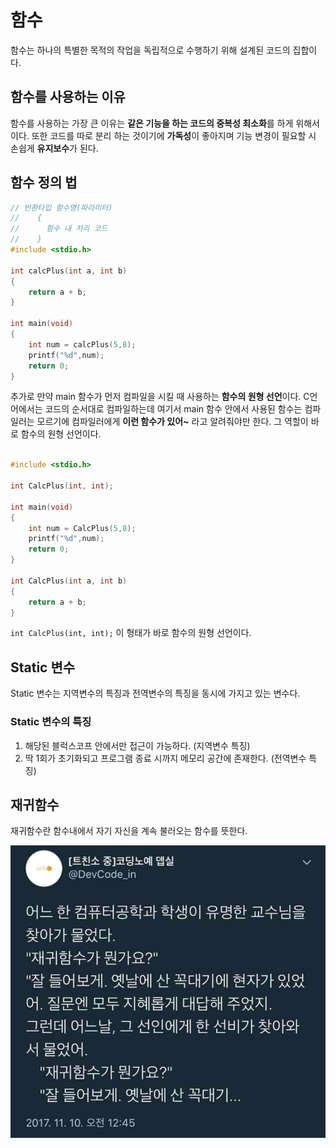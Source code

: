 # 함수
함수는 하나의 특별한 목적의 작업을 독립적으로 수행하기 위해 설계된 코드의 집합이다.

## 함수를 사용하는 이유
함수를 사용하는 가장 큰 이유는 **같은 기능을 하는 코드의 중복성 최소화**를 하게 위해서이다. 또한 코드를 따로 분리 하는 것이기에 **가독성**이 좋아지며 기능 변경이 필요할 시 손쉽게 **유지보수**가 된다.

## 함수 정의 법
```C
// 반환타입 함수명(파라미터) 
//    {
//      함수 내 처리 코드
//    }
#include <stdio.h>

int calcPlus(int a, int b)
{
    return a + b;
}

int main(void) 
{
    int num = calcPlus(5,8);
    printf("%d",num);
    return 0;
}

```
추가로 만약 main 함수가 먼저 컴파일을 시킬 때 사용하는 **함수의 원형 선언**이다. C언어에서는 코드의 순서대로 컴파일하는데 여기서 main 함수 안에서 사용된 함수는 컴파일러는 모르기에 컴파일러에게 **이런 함수가 있어~** 라고 알려줘야만 한다. 그 역할이 바로 함수의 원형 선언이다.

```C

#include <stdio.h>

int CalcPlus(int, int);

int main(void) 
{
    int num = CalcPlus(5,8);
    printf("%d",num);
    return 0;
}

int CalcPlus(int a, int b)
{
    return a + b;
}
```

``int CalcPlus(int, int);``
이 형태가 바로 함수의 원형 선언이다.

## Static 변수
Static 변수는 지역변수의 특징과 전역변수의 특징을 동시에 가지고 있는 변수다.

### Static 변수의 특징
1. 해당된 블럭스코프 안에서만 접근이 가능하다. (지역변수 특징)
2. 딱 1회가 초기화되고 프로그램 종료 시까지 메모리 공간에 존재한다. (전역변수 특징)

## 재귀함수
재귀함수란 함수내에서 자기 자신을 계속 불러오는 함수를 뜻한다.

![alt text](image.png)